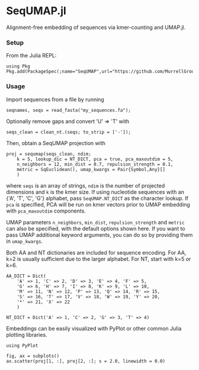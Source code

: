 # SeqUMAP.jl

Alignment-free embedding of sequences via kmer-counting and UMAP.jl.

### Setup

From the Julia REPL:

```julia-repl
using Pkg
Pkg.add(PackageSpec(;name="SeqUMAP",url="https://github.com/MurrellGroup/SeqUMAP.jl.git"))
```

### Usage

Import sequences from a file by running 

```julia-repl
seqnames, seqs = read_fasta("my_sequences.fa");
```

Optionally remove gaps and convert 'U' => 'T' with

```julia-repl
seqs_clean = clean_nt.(seqs; to_strip = ['-']);
```

Then, obtain a SeqUMAP projection with 

```
proj = sequmap(seqs_clean, ndim; 
    k = 5, lookup_dic = NT_DICT, pca = true, pca_maxoutdim = 5, 
    n_neighbors = 12, min_dist = 0.7, repulsion_strength = 0.1, 
    metric = SqEuclidean(), umap_kwargs = Pair{Symbol,Any}[]
    )
```

where `seqs` is an array of strings, `ndim` is the number of projected dimensions and `k` is the kmer size. If using nucleotide sequences with an {'A', 'T', 'C', 'G'} alphabet, pass `SeqUMAP.NT_DICT` as the character lookup. If `pca` is specified, PCA will be run on kmer vectors prior to UMAP embedding with `pca_maxoutdim` components. 

UMAP parameters `n_neighbors`, `min_dist`, `repulsion_strength` and `metric` can also be specified, with the default options shown here. If you want to pass UMAP additional keyword arguments, you can do so by providing them in `umap_kwargs`.

Both AA and NT dictionaries are included for sequence encoding. For AA, k=2 is usually sufficient due to the larger alphabet. For NT, start with k=5 or k=6. 

```
AA_DICT = Dict(
    'A' => 1, 'C' => 2, 'D' => 3, 'E' => 4, 'F' => 5, 
    'G' => 6, 'H' => 7, 'I' => 8, 'K' => 9, 'L' => 10, 
    'M' => 11, 'N' => 12, 'P' => 13, 'Q' => 14, 'R' => 15, 
    'S' => 16, 'T' => 17, 'V' => 18, 'W' => 19, 'Y' => 20, 
    '*' => 21, 'X' => 22
    )

NT_DICT = Dict('A' => 1, 'C' => 2, 'G' => 3, 'T' => 4)
```

Embeddings can be easily visualized with PyPlot or other common Julia plotting libraries. 

```julia-repl
using PyPlot

fig, ax = subplots()
ax.scatter(proj[1, :], proj[2, :]; s = 2.0, linewidth = 0.0)
```